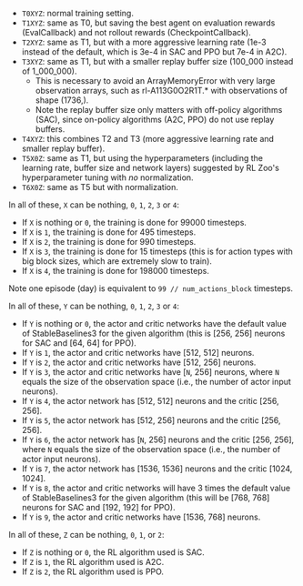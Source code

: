 - `T0XYZ`: normal training setting.
- `T1XYZ`: same as T0, but saving the best agent on evaluation rewards (EvalCallback)
and not rollout rewards (CheckpointCallback).
- `T2XYZ`: same as T1, but with a more aggressive learning rate (1e-3 instead of the default,
which is 3e-4 in SAC and PPO but 7e-4 in A2C).
- `T3XYZ`: same as T1, but with a smaller replay buffer size (100_000 instead of 1_000_000).
  - This is necessary to avoid an ArrayMemoryError with very large observation arrays,
  such as rl-A113G0O2R1T.* with observations of shape (1736,).
  - Note the replay buffer size only matters with off-policy algorithms (SAC),
  since on-policy algorithms (A2C, PPO) do not use replay buffers.
- `T4XYZ`: this combines T2 and T3 (more aggressive learning rate and smaller replay buffer).
- `T5X0Z`: same as T1, but using the hyperparameters (including the learning rate, buffer size
and network layers) suggested by RL Zoo's hyperparameter tuning with _no_ normalization.
- `T6X0Z`: same as T5 but with normalization.

In all of these, `X` can be nothing, `0`, `1`, `2`, `3` or `4`:
- If `X` is nothing or `0`, the training is done for 99000 timesteps.
- If `X` is `1`, the training is done for 495 timesteps.
- If `X` is `2`, the training is done for 990 timesteps.
- If `X` is `3`, the training is done for 15 timesteps
(this is for action types with big block sizes, which are extremely slow to train).
- If `X` is `4`, the training is done for 198000 timesteps.

Note one episode (day) is equivalent to `99 // num_actions_block` timesteps.

In all of these, `Y` can be nothing, `0`, `1`, `2`, `3` or `4`:
- If `Y` is nothing or `0`, the actor and critic networks have the default value of StableBaselines3
for the given algorithm (this is \[256, 256] neurons for SAC and \[64, 64] for PPO).
- If `Y` is `1`, the actor and critic networks have \[512, 512] neurons.
- If `Y` is `2`, the actor and critic networks have \[512, 256] neurons.
- If `Y` is `3`, the actor and critic networks have \[`N`, 256] neurons,
where `N` equals the size of the observation space (i.e., the number of actor input neurons).
- If `Y` is `4`, the actor network has \[512, 512] neurons and the critic \[256, 256].
- If `Y` is `5`, the actor network has \[512, 256] neurons and the critic \[256, 256].
- If `Y` is `6`, the actor network has \[`N`, 256] neurons and the critic \[256, 256],
where `N` equals the size of the observation space (i.e., the number of actor input neurons).
- If `Y` is `7`, the actor network has \[1536, 1536] neurons and the critic \[1024, 1024].
- If `Y` is `8`, the actor and critic networks will have 3 times the default value of StableBaselines3
for the given algorithm (this will be \[768, 768] neurons for SAC and \[192, 192] for PPO).
- If `Y` is `9`, the actor and critic networks have \[1536, 768] neurons.

In all of these, `Z` can be nothing, `0`, `1`, or `2`:
- If `Z` is nothing or `0`, the RL algorithm used is SAC.
- If `Z` is `1`, the RL algorithm used is A2C.
- If `Z` is `2`, the RL algorithm used is PPO.
